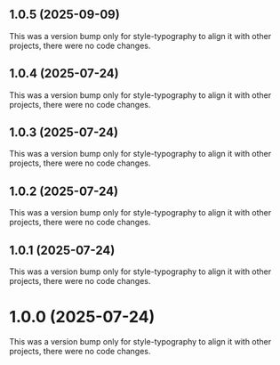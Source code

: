 ## 1.0.5 (2025-09-09)

This was a version bump only for style-typography to align it with other projects, there were no code changes.

## 1.0.4 (2025-07-24)

This was a version bump only for style-typography to align it with other projects, there were no code changes.

## 1.0.3 (2025-07-24)

This was a version bump only for style-typography to align it with other projects, there were no code changes.

## 1.0.2 (2025-07-24)

This was a version bump only for style-typography to align it with other projects, there were no code changes.

## 1.0.1 (2025-07-24)

This was a version bump only for style-typography to align it with other projects, there were no code changes.

# 1.0.0 (2025-07-24)

This was a version bump only for style-typography to align it with other projects, there were no code changes.
